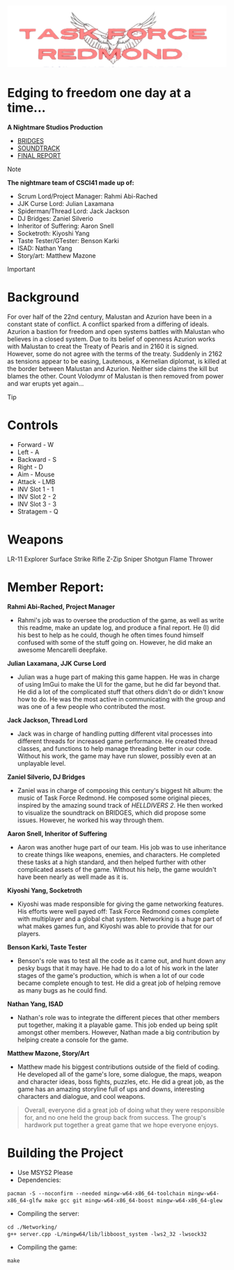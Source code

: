![image](assets/images/logo.png)

# Edging to freedom one day at a time...
**A Nightmare Studios Production**

- [BRIDGES](https://bridges-cs.herokuapp.com/assignments/5/gugu)
- [SOUNDTRACK](https://youtube.com/playlist?list=PLBGOlNcRLoTe2uPvM16W5e8UmZvgi7lSF&si=KpxzXojwQHEs__oc)
- [FINAL REPORT](https://docs.google.com/document/d/14hk3kF-KI3cDMsnP8Oeztgp7Ecbf-U4KPghMPuHUC2M/edit?usp=sharing)


> [!NOTE]
> **The nightmare team of CSCI41 made up of:**
> - Scrum Lord/Project Manager: Rahmi Abi-Rached
> - JJK Curse Lord: Julian Laxamana
> - Spiderman/Thread Lord: Jack Jackson
> - DJ Bridges: Zaniel Silverio
> - Inheritor of Suffering: Aaron Snell
> - Socketroth: Kiyoshi Yang
> - Taste Tester/GTester: Benson Karki
> - ISAD: Nathan Yang
> - Story/art: Matthew Mazone

> [!IMPORTANT]
> # Background
> For over half of the 22nd century, Malustan and Azurion have been in a constant state of conflict.
> A conflict sparked from a differing of ideals.
> Azurion a bastion for freedom and open systems battles with Malustan who believes in a closed system.
> Due to its belief of openness Azurion works with Malustan to creat the Treaty of Pearis and in 2160 it is signed.
> However, some do not agree with the terms of the treaty.
> Suddenly in 2162 as tensions appear to be easing, Lautenous, a Kernelian diplomat, is killed at the border between Malustan and Azurion.
> Neither side claims the kill but blames the other.
> Count Volodymr of Malustan is then removed from power and war erupts yet again...

>[!TIP]
> # Controls
> - Forward - W
> - Left - A
> - Backward - S
> - Right - D
> - Aim - Mouse
> - Attack - LMB
> - INV Slot 1 - 1
> - INV Slot 2 - 2
> - INV Slot 3 - 3
> - Stratagem - Q
> # Weapons
> LR-11 Explorer
> Surface Strike Rifle
> Z-Zip
> Sniper
> Shotgun
> Flame Thrower

# Member Report:
**Rahmi Abi-Rached, Project Manager**
- Rahmi's job was to oversee the production of the game, as well as write this readme, make an update log, and produce a final report. He (I) did his best to help as he could, though he often times found himself confused with some of the stuff going on. However, he did make an awesome Mencarelli deepfake.

**Julian Laxamana, JJK Curse Lord**
- Julian was a huge part of making this game happen. He was in charge of using ImGui to make the UI for the game, but he did far beyond that. He did a lot of the complicated stuff that others didn't do or didn't know how to do. He was the most active in communicating with the group and was one of a few people who contributed the most. 

**Jack Jackson, Thread Lord**
- Jack was in charge of handling putting different vital processes into different threads for increased game performance. He created thread classes, and functions to help manage threading better in our code. Without his work, the game may have run slower, possibly even at an unplayable level.

**Zaniel Silverio, DJ Bridges**
- Zaniel was in charge of composing this century's biggest hit album: the music of Task Force Redmond. He composed some original pieces, inspired by the amazing sound track of *HELLDIVERS 2*. He then worked to visualize the soundtrack on BRIDGES, which did propose some issues. However, he worked his way through them.

**Aaron Snell, Inheritor of Suffering**
- Aaron was another huge part of our team. His job was to use inheritance to create things like weapons, enemies, and characters. He completed these tasks at a high standard, and then helped further with other complicated assets of the game. Without his help, the game wouldn't have been nearly as well made as it is.

**Kiyoshi Yang, Socketroth**
- Kiyoshi was made responsible for giving the game networking features. His efforts were well payed off: Task Force Redmond comes complete with multiplayer and a global chat system. Networking is a huge part of what makes games fun, and Kiyoshi was able to provide that for our players.

**Benson Karki, Taste Tester**
- Benson's role was to test all the code as it came out, and hunt down any pesky bugs that it may have. He had to do a lot of his work in the later stages of the game's production, which is when a lot of our code became complete enough to test. He did a great job of helping remove as many bugs as he could find.

**Nathan Yang, ISAD**
- Nathan's role was to integrate the different pieces that other members put together, making it a playable game. This job ended up being split amongst other members. However, Nathan made a big contribution by helping create a console for the game.

**Matthew Mazone, Story/Art**
- Matthew made his biggest contributions outside of the field of coding. He developed all of the game's lore, some dialogue, the maps, weapon and character ideas, boss fights, puzzles, etc. He did a great job, as the game has an amazing storyline full of ups and downs, interesting characters and dialogue, and cool weapons.

> Overall, everyone did a great job of doing what they were responsible for, and no one held the group back from success. The group's hardwork put together a great game that we hope everyone enjoys.

# Building the Project
- Use MSYS2 Please
- Dependencies:
```
pacman -S --noconfirm --needed mingw-w64-x86_64-toolchain mingw-w64-x86_64-glfw make gcc git mingw-w64-x86_64-boost mingw-w64-x86_64-glew
```
- Compiling the server:
```
cd ./Networking/
g++ server.cpp -L/mingw64/lib/libboost_system -lws2_32 -lwsock32
```
- Compiling the game:
```
make
```
